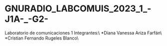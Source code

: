 # GNURADIO_LABCOMUIS_2023_1_-J1A-_-G2-
Laboratorio de comunicaciones 1
Integrantes:\\
*Diana Vanessa Ariza Farfán\\
*Cristian Fernando Rugeles Blanco\\

